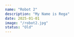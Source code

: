 ```yaml
---
name: "Robot 2"
description: "My Name is Rega"
date: 2025-01-01
image: "/robot2.jpg"
status: "Old"
---
```

